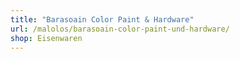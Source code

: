 ```yaml
---
title: "Barasoain Color Paint & Hardware"
url: /malolos/barasoain-color-paint-und-hardware/
shop: Eisenwaren
---
```

